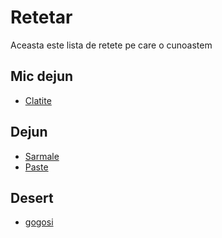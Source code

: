 # Retetar

Aceasta este lista de retete pe care o cunoastem

## Mic dejun

- [Clatite](/retete/clatite.md)


## Dejun

- [Sarmale](retete/sarmale.md)
- [Paste](retete/paste-carbonara.md)
## Desert

- [gogosi](retete/gogosi.md)
